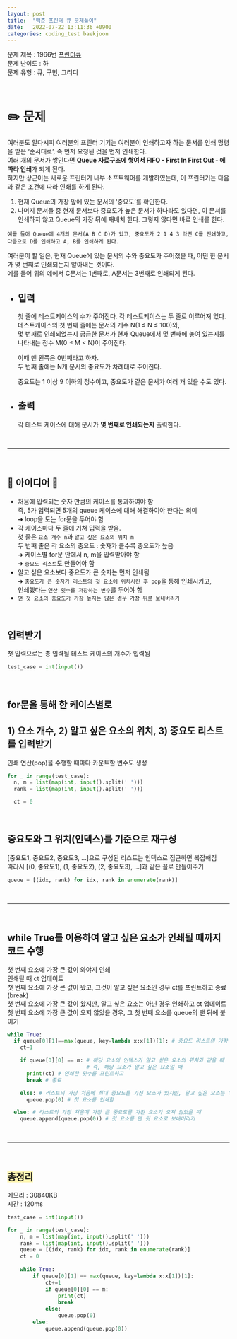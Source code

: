 ```yaml
---
layout: post
title:  "백준 프린터 큐 문제풀이"
date:   2022-07-22 13:11:36 +0900
categories: coding_test baekjoon
---
```


문제 제목 : 1966번 [프린터큐]  
문제 난이도 : 하   
문제 유형 : 큐, 구현, 그리디


<br>   

# ✏️ 문제

여러분도 알다시피 여러분의 프린터 기기는 여러분이 인쇄하고자 하는 문서를 인쇄 명령을 받은 ‘순서대로’, 즉 먼저 요청된 것을 먼저 인쇄한다.     
여러 개의 문서가 쌓인다면 **Queue 자료구조에 쌓여서 FIFO - First In First Out - 에 따라 인쇄**가 되게 된다.    
하지만 상근이는 새로운 프린터기 내부 소프트웨어를 개발하였는데, 이 프린터기는 다음과 같은 조건에 따라 인쇄를 하게 된다.   
  1. 현재 Queue의 가장 앞에 있는 문서의 ‘중요도’를 확인한다.
  2. 나머지 문서들 중 현재 문서보다 중요도가 높은 문서가 하나라도 있다면, 이 문서를 인쇄하지 않고 Queue의 가장 뒤에 재배치 한다. 그렇지 않다면 바로 인쇄를 한다.    
 
    예를 들어 Queue에 4개의 문서(A B C D)가 있고, 중요도가 2 1 4 3 라면 C를 인쇄하고, 다음으로 D를 인쇄하고 A, B를 인쇄하게 된다.

여러분이 할 일은, 현재 Queue에 있는 문서의 수와 중요도가 주어졌을 때, 어떤 한 문서가 몇 번째로 인쇄되는지 알아내는 것이다.      
예를 들어 위의 예에서 C문서는 1번째로, A문서는 3번째로 인쇄되게 된다.

- ## 입력   
  첫 줄에 테스트케이스의 수가 주어진다. 각 테스트케이스는 두 줄로 이루어져 있다.      
  테스트케이스의 첫 번째 줄에는 문서의 개수 N(1 ≤ N ≤ 100)와,    
  몇 번째로 인쇄되었는지 궁금한 문서가 현재 Queue에서 몇 번째에 놓여 있는지를 나타내는 정수 M(0 ≤ M < N)이 주어진다.

  이때 맨 왼쪽은 0번째라고 하자.    
  두 번째 줄에는 N개 문서의 중요도가 차례대로 주어진다.     
  
  중요도는 1 이상 9 이하의 정수이고, 중요도가 같은 문서가 여러 개 있을 수도 있다.

- ## 출력
  각 테스트 케이스에 대해 문서가 **몇 번째로 인쇄되는지** 출력한다.    


<br> 

--- 

<br>


## 🔔 아이디어 🔔
* 처음에 입력되는 숫자 만큼의 케이스를 통과하여야 함         
  즉, 5가 입력되면 5개의 queue 케이스에 대해 해결하여야 한다는 의미        
  ➜ loop을 도는 for문을 두어야 함        
* 각 케이스마다 두 줄에 거쳐 입력을 받음.     
  첫 줄은 `요소 개수 n`과 `알고 싶은 요소의 위치 m`    
  두 번째 줄은 각 요소의 중요도 : 숫자가 클수록 중요도가 높음      
  ➜ 케이스별 for문 안에서 n, m을 입력받아야 함     
  ➜ `중요도 리스트`도 만들어야 함   
* 알고 싶은 요소보다 중요도가 큰 숫자는 먼저 인쇄됨             
  ➜ `중요도가 큰 숫자가 리스트의 첫 요소에 위치시킨 후 pop`을 통해 인쇄시키고,      
  인쇄했다는 `연산 횟수를 저장하는 변수`를 두어야 함            
* `맨 첫 요소의 중요도가 가장 높지는 않은 경우 가장 뒤로 보내버리기`   


<br>


## 입력받기
첫 입력으로는 총 입력될 테스트 케이스의 개수가 입력됨        
``` python 
test_case = int(input())
```


<br>


## for문을 통해 한 케이스별로 
## 1) 요소 개수, 2) 알고 싶은 요소의 위치, 3) 중요도 리스트를 입력받기
인쇄 연산(pop)을 수행할 때마다 카운트할 변수도 생성
``` python
for _ in range(test_case):
  n, m = list(map(int, input().split(' ')))
  rank = list(map(int, input().aplit(' ')))

  ct = 0
```


<br>


## 중요도와 그 위치(인덱스)를 기준으로 재구성
[중요도1, 중요도2, 중요도3, ...]으로 구성된 리스트는 인덱스로 접근하면 복잡해짐    
따라서 [(0, 중요도1), (1, 중요도2), (2, 중요도3), ...]과 같은 꼴로 만들어주기    
``` python
queue = [(idx, rank) for idx, rank in enumerate(rank)]
```


<br>


--- 

<br>


## while True를 이용하여 알고 싶은 요소가 인쇄될 때까지 코드 수행
첫 번째 요소에 가장 큰 값이 와야지 인쇄    
인쇄될 때 ct 업데이트    
첫 번째 요소에 가장 큰 값이 왔고, 그것이 알고 싶은 요소인 경우 ct를 프린트하고 종료(break)    
첫 번째 요소에 가장 큰 값이 왔지만, 알고 싶은 요소는 아닌 경우 인쇄하고 ct 업데이트    
첫 번쨰 요소에 가장 큰 값이 오지 않았을 경우, 그 첫 번째 요소를 queue의 맨 뒤에 붙이기    
``` python
while True:
  if queue[0][1]==max(queue, key=lambda x:x[1])[1]: # 중요도 리스트의 가장 첫 번째 값(인덱스 아닌 중요도)가 해당 리스트 최댓값인 경우
    ct+1

    if queue[0][0] == m: # 해당 요소의 인덱스가 알고 싶은 요소의 위치와 같을 때
                         # 즉, 해당 요소가 알고 싶은 요소일 때
      print(ct) # 인쇄한 횟수를 프린트하고 
      break # 종료

    else: # 리스트의 가장 처음에 최대 중요도를 가진 요소가 있지만, 알고 싶은 요소는 아닐 때
      queue.pop(0) # 첫 요소를 인쇄함

  else: # 리스트의 가장 처음에 가장 큰 중요도를 가진 요소가 오지 않았을 때
    queue.append(queue.pop(0)) # 첫 요소를 맨 뒷 요소로 보내버리기
```


<br>


--- 

<br>



## <span style="background-color:#fff5b1;">총정리</span>    
메모리 : 30840KB     
시간 : 120ms   
``` python
test_case = int(input())

for _ in range(test_case):
    n, m = list(map(int, input().split(' ')))
    rank = list(map(int, input().split(' ')))
    queue = [(idx, rank) for idx, rank in enumerate(rank)]
    ct = 0
    
    while True:
        if queue[0][1] == max(queue, key=lambda x:x[1])[1]:
            ct+=1
            if queue[0][0] == m:
                print(ct)
                break
            else:
                queue.pop(0)
        else:
            queue.append(queue.pop(0))
```

[프린터큐]: https://www.acmicpc.net/problem/1966